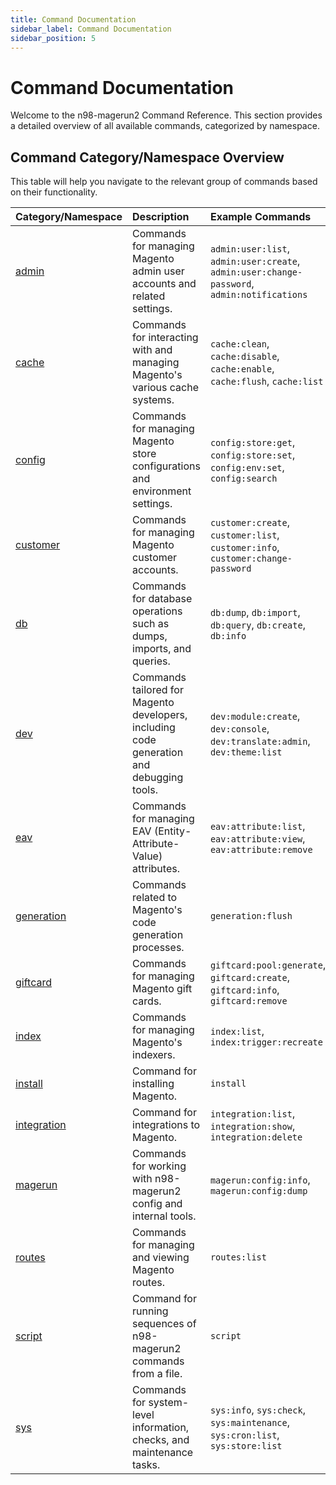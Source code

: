 ```yaml
---
title: Command Documentation
sidebar_label: Command Documentation
sidebar_position: 5
---
```


# Command Documentation

Welcome to the n98-magerun2 Command Reference. This section provides a detailed overview of all available commands, categorized by namespace.

## Command Category/Namespace Overview

This table will help you navigate to the relevant group of commands based on their functionality.

| Category/Namespace | Description                                                                              | Example Commands                                                                            |
|:-------------------|:-----------------------------------------------------------------------------------------|:--------------------------------------------------------------------------------------------|
| [admin](./admin/)              | Commands for managing Magento admin user accounts and related settings.                  | `admin:user:list`, `admin:user:create`, `admin:user:change-password`, `admin:notifications` |
| [cache](./cache/)              | Commands for interacting with and managing Magento's various cache systems.              | `cache:clean`, `cache:disable`, `cache:enable`, `cache:flush`, `cache:list`                 |
| [config](./config/)            | Commands for managing Magento store configurations and environment settings.             | `config:store:get`, `config:store:set`, `config:env:set`, `config:search`                   |
| [customer](./customer/)        | Commands for managing Magento customer accounts.                                         | `customer:create`, `customer:list`, `customer:info`, `customer:change-password`             |
| [db](./db/)                    | Commands for database operations such as dumps, imports, and queries.                    | `db:dump`, `db:import`, `db:query`, `db:create`, `db:info`                                  |
| [dev](./development/)          | Commands tailored for Magento developers, including code generation and debugging tools. | `dev:module:create`, `dev:console`, `dev:translate:admin`, `dev:theme:list`                 |
| [eav](./eav/)                  | Commands for managing EAV (Entity-Attribute-Value) attributes.                           | `eav:attribute:list`, `eav:attribute:view`, `eav:attribute:remove`                          |
| [generation](./generation/)    | Commands related to Magento's code generation processes.                                 | `generation:flush`                                                                          |
| [giftcard](./giftcard/)        | Commands for managing Magento gift cards.                                                | `giftcard:pool:generate`, `giftcard:create`, `giftcard:info`, `giftcard:remove`             |
| [index](./index/)              | Commands for managing Magento's indexers.                                                | `index:list`, `index:trigger:recreate`                                                      |
| [install](./installer/)        | Command for installing Magento.                                                          | `install`                                                                                   |
| [integration](./integration/)  | Command for integrations to Magento.                                                     | `integration:list`, `integration:show`, `integration:delete`                                |
| [magerun](./magerun/)            | Commands for working with n98-magerun2 config and internal tools.                        | `magerun:config:info`, `magerun:config:dump`                                               |
| [routes](./routes/)            | Commands for managing and viewing Magento routes.                                  | `routes:list`                                                                               |
| [script](./scripting/)         | Command for running sequences of n98-magerun2 commands from a file.                      | `script`                                                                                    |
| [sys](./system/)               | Commands for system-level information, checks, and maintenance tasks.                    | `sys:info`, `sys:check`, `sys:maintenance`, `sys:cron:list`, `sys:store:list`               |

